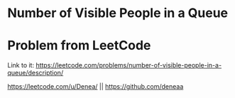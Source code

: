 # Number of Visible People in a Queue

# Problem from LeetCode
Link to it: https://leetcode.com/problems/number-of-visible-people-in-a-queue/description/

https://leetcode.com/u/Denea/ || https://github.com/deneaa
